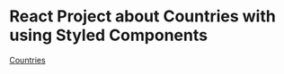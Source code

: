 # React Project about Countries with using Styled Components
[Countries](https://saroyangor.github.io/countries)